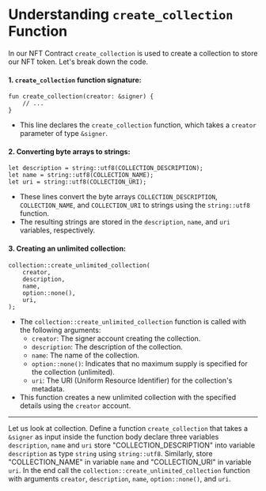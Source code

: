 # Understanding `create_collection` Function

In our NFT Contract `create_collection` is used to create a collection to store our NFT token. Let's break down the code.

#### 1. `create_collection` function signature:

```move
fun create_collection(creator: &signer) {
    // ...
}
```
- This line declares the `create_collection` function, which takes a `creator` parameter of type `&signer`.

#### 2. Converting byte arrays to strings:

```move
let description = string::utf8(COLLECTION_DESCRIPTION);
let name = string::utf8(COLLECTION_NAME);
let uri = string::utf8(COLLECTION_URI);
```
- These lines convert the byte arrays `COLLECTION_DESCRIPTION`, `COLLECTION_NAME`, and `COLLECTION_URI` to strings using the `string::utf8` function.
- The resulting strings are stored in the `description`, `name`, and `uri` variables, respectively.

#### 3. Creating an unlimited collection:

```move
collection::create_unlimited_collection(
    creator,
    description,
    name,
    option::none(),
    uri,
);
```
- The `collection::create_unlimited_collection` function is called with the following arguments:
  - `creator`: The signer account creating the collection.
  - `description`: The description of the collection.
  - `name`: The name of the collection.
  - `option::none()`: Indicates that no maximum supply is specified for the collection (unlimited).
  - `uri`: The URI (Uniform Resource Identifier) for the collection's metadata.
- This function creates a new unlimited collection with the specified details using the `creator` account.

---
Let us look at collection. Define a function `create_collection` that takes a `&signer` as input inside the function body declare three variables `description`, `name` and `uri` store "COLLECTION_DESCRIPTION" into variable `description` as type `string` using `string::utf8`. Similarly, store "COLLECTION_NAME" in variable `name` and "COLLECTION_URI" in variable `uri`. In the end call the `collection::create_unlimited_collection` function with arguments `creator`, `description`, `name`, `option::none()`, and `uri`.
    
